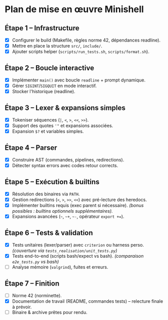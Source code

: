 # Plan de mise en œuvre Minishell

## Étape 1 – Infrastructure
- [x] Configurer le build (Makefile, règles norme 42, dépendances readline).
- [x] Mettre en place la structure `src/`, `include/`.
- [x] Ajouter scripts helper (`scripts/run_tests.sh`, `scripts/format.sh`).

## Étape 2 – Boucle interactive
- [x] Implémenter `main()` avec boucle `readline` + prompt dynamique.
- [x] Gérer `SIGINT`/`SIGQUIT` en mode interactif.
- [x] Stocker l'historique (readline).

## Étape 3 – Lexer & expansions simples
- [x] Tokeniser séquences (`|`, `<`, `>`, `<<`, `>>`).
- [x] Support des quotes `'"` et expansions associées.
- [x] Expansion `$?` et variables simples.

## Étape 4 – Parser
- [x] Construire AST (commandes, pipelines, redirections).
- [x] Détecter syntax errors avec codes retour corrects.

## Étape 5 – Exécution & builtins
- [x] Résolution des binaires via `PATH`.
- [x] Gestion redirections (`<`, `>`, `>>`, `<<`) avec pré-lecture des heredocs.
- [x] Implémenter builtins requis (exec parent si nécessaire). *(bonus possibles : builtins optionnels supplémentaires).* 
- [x] Expansions avancées (`~`, `~+`, `~-`, opérateur `export +=`).

## Étape 6 – Tests & validation
- [x] Tests unitaires (lexer/parser) avec `criterion` ou harness perso. *(couverture via `tests_realisation/unit_tests.py`)*
- [x] Tests end-to-end (scripts bash/expect vs bash). *(comparaison `e2e_tests.py` vs bash)*
- [ ] Analyse mémoire (`valgrind`), fuites et erreurs.

## Étape 7 – Finition
- [ ] Norme 42 (norminette).
- [x] Documentation de travail (README, commandes tests) – relecture finale à prévoir.
- [ ] Binaire & archive prêtes pour rendu.
